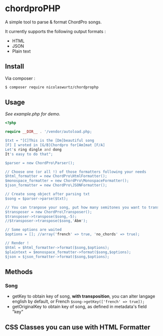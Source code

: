 # chordproPHP

A simple tool to parse & format ChordPro songs.

It currently supports the following output formats :
- HTML
- JSON
- Plain text

## Install

Via composer :

``` bash
$ composer require nicolaswurtz/chordprophp
```

## Usage

_See example.php for demo._

``` php
<?php

require __DIR__ . '/vendor/autoload.php;

$txt = "[C]This is the [Dm]beautiful song
[F] I wroted in [G/B]Chordpro for[Am]mat [F/A]
Let's ring dingle and dong
It's easy to do that";

$parser = new ChordPro\Parser();

// Choose one (or all !) of those formatters following your needs
$html_formatter = new ChordPro\HtmlFormatter();
$monospace_formatter = new ChordPro\MonospaceFormatter();
$json_formatter = new ChordPro\JSONFormatter();

// Create song object after parsing txt
$song = $parser->parse($txt);

// You can tranpose your song, put how many semitones you want to transpose in second argument OR desired key (only if metadata "key" is defined)
$transposer = new ChordPro\Transposer();
$transposer->transpose($song,-5);
//$transposer->transpose($song,'Abm');

// Some options are waited
$options = []; //array('french' => true, 'no_chords' => true);

// Render !
$html = $html_formatter->format($song,$options);
$plaintext = $monospace_formatter->format($song,$options);
$json = $json_formatter->format($song,$options);
```

## Methods
### Song
- getKey to obtain key of song, **with transposition**, you can alter langage english by default, or French `$song->getKey(['french' => true]);`
- getOriginalKey to obtain key of song, as defined in metadata's field "key"

## CSS Classes you can use with HTML Formatter
